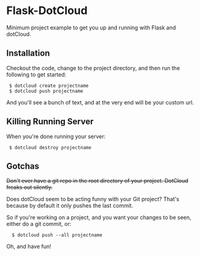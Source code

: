 # Flask-DotCloud

Minimum project example to get you up and running with Flask and dotCloud.

## Installation

Checkout the code, change to the project directory, and then run the following to get started:
     
     $ dotcloud create projectname
     $ dotcloud push projectname

And you'll see a bunch of text, and at the very end will be your custom url.


## Killing Running Server

When you're done running your server:
     
     $ dotcloud destroy projectname

## Gotchas

~~Don't ever have a git repo in the root directory of your project. DotCloud freaks out silently.~~

Does dotCloud seem to be acting funny with your Git project? That's because by default it only pushes the last commit.

So if you're working on a project, and you want your changes to be seen, either do a git commit, or:

      $ dotcloud push --all projectname

Oh, and have fun!